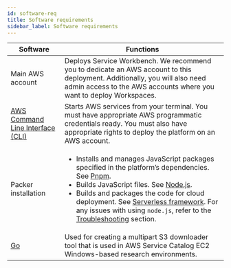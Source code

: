 ```yaml
---
id: software-req
title: Software requirements
sidebar_label: Software requirements
---
```



| Software      | Functions |
| ----------- | ----------- |
| Main AWS account      | Deploys Service Workbench. We recommend you to dedicate an AWS account to this deployment. Additionally, you will also need admin access to the AWS accounts where you want to deploy Workspaces.       |
| [AWS Command Line Interface (CLI)](https://aws.amazon.com/cli/)       | Starts AWS services from your terminal. You must have appropriate AWS programmatic credentials ready. You must also have appropriate rights to deploy the platform on an AWS account.        |
| Packer installation   | <ul><li>Installs and manages JavaScript packages specified in the platform’s dependencies. See [Pnpm](https://pnpm.io/installation). </li><li>Builds JavaScript files. See [Node.js](https://nodejs.org/en/).</li><li>Builds and packages the code for cloud deployment. See [Serverless framework](https://www.serverless.com/). For any issues with using `node.js`, refer to the [Troubleshooting](/installation_guide/troubleshooting) section.</li></ul>      |
| [Go](https://golang.org/dl/)       | Used for creating a multipart S3 downloader tool that is used in AWS Service Catalog EC2 Windows-based research environments.        |